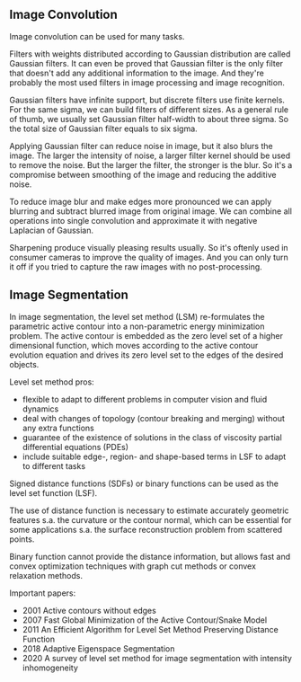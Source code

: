 ## Image Convolution

Image convolution can be used for many tasks.

Filters with weights distributed according to Gaussian distribution are called Gaussian filters. It can even be proved that Gaussian filter is the only filter that doesn't add any additional information to the image. And they're probably the most used filters in image processing and image recognition.

Gaussian filters have infinite support, but discrete filters use finite kernels. For the same sigma, we can build filters of different sizes. As a general rule of thumb, we usually set Gaussian filter half-width to about three sigma. So the total size of Gaussian filter equals to six sigma.

Applying Gaussian filter can reduce noise in image, but it also blurs the image. The larger the intensity of noise, a larger filter kernel should be used to remove the noise. But the larger the filter, the stronger is the blur. So it's a compromise between smoothing of the image and reducing the additive noise.

To reduce image blur and make edges more pronounced we can apply blurring and subtract blurred image from original image. We can combine all operations into single convolution and approximate it with negative Laplacian of Gaussian.

Sharpening produce visually pleasing results usually. So it's oftenly used in consumer cameras to improve the quality of images. And you can only turn it off if you tried to capture the raw images with no post-processing.

## Image Segmentation

In image segmentation, the level set method (LSM) re-formulates the parametric active contour into a non-parametric energy minimization problem.
The active contour is embedded as the zero level set of a higher dimensional function, which moves according to the active contour evolution equation and drives its zero level set to the edges of the desired objects.

Level set method pros:

- flexible to adapt to different problems in computer vision and fluid dynamics
- deal with changes of topology (contour breaking and merging) without any extra functions
- guarantee of the existence of solutions in the class of viscosity partial differential equations (PDEs)
- include suitable edge-, region- and shape-based terms in LSF to adapt to different tasks

Signed distance functions (SDFs) or binary functions can be used as the level set function (LSF).

The use of distance function is necessary to estimate accurately geometric features s.a. the curvature or the contour normal, which can be essential for some applications s.a. the surface reconstruction problem from scattered points.

Binary function cannot provide the distance information, but allows fast and convex optimization techniques with graph cut methods or convex relaxation methods.

Important papers:

- 2001 Active contours without edges
- 2007 Fast Global Minimization of the Active Contour/Snake Model
- 2011 An Efficient Algorithm for Level Set Method Preserving Distance Function
- 2018 Adaptive Eigenspace Segmentation
- 2020 A survey of level set method for image segmentation with intensity inhomogeneity
